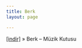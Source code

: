 ```yaml
---
title: Berk
layout: page

---
```

<a href="https://cloud.mail.ru/public/528081299c22/Berk%20-%20Muzik%20Kutusu" target="_blank">[indir]</a>  »  Berk &#8211; Müzik Kutusu